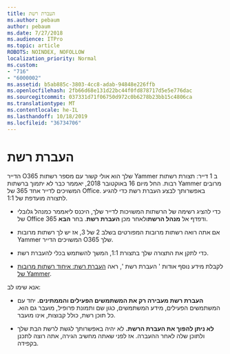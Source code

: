 ```yaml
---
title: העברת רשת
ms.author: pebaum
author: pebaum
ms.date: 7/27/2018
ms.audience: ITPro
ms.topic: article
ROBOTS: NOINDEX, NOFOLLOW
localization_priority: Normal
ms.custom:
- "716"
- "6000002"
ms.assetid: b5ab885c-3803-4cc8-adab-94848e226ffb
ms.openlocfilehash: 2fb66d68e131d22bc44f0fd878717d5e5e776dac
ms.sourcegitcommit: 037331d71f06750d972c0b6278b23bb15c4806ca
ms.translationtype: MT
ms.contentlocale: he-IL
ms.lasthandoff: 10/18/2019
ms.locfileid: "36734706"
---
```

# <a name="network-migration"></a>העברת רשת

הדייר O365 שלך הוא אולי קשור עם מספר רשתות Yammer ב 1 דייר: תצורת רשתות רבות. החל מיום 16 באוקטובר 2018, יאממר כבר לא יתמוך ברשתות Yammer מרובים המשויכים לדייר אחד 365 של Office. באפשרותך לבצע העברת רשת כדי להגיע לתצורה מועדפת של 1:1.
  
- כדי להציג רשימה של הרשתות המשויכות לדייר שלך, היכנס ליאממר כמנהל גלובלי של Office 365 ודפדף אל **מנהל הרשת**ולאחר מכן **העברת רשת**. בחר **הבא**.

- אם אתה רואה רשתות מרובות המפורטים בשלב 2 של 3, אז יש לך רשתות מרובות Yammer המשויכים הדייר O365 שלך.

- כדי לתקן את התצורה שלך בתצורת 1:1, המשך להשתמש בכלי להעברת רשת.

- לקבלת מידע נוסף אודות ' העברת רשת ', ראה [העברת רשת: איחוד רשתות מרובות של Yammer](https://docs.microsoft.com/yammer/configure-your-yammer-network/consolidate-multiple-yammer-networks).

אנא שימו לב:
  
- **העברת רשת מעבירה רק את המשתמשים הפעילים והממתינים.** יחד עם המשתמשים הפעילים, מידע המשתמשים, כגון שם ותמונת פרופיל, מועבר גם הוא. כל תוכן רשת, כולל קבוצות, אינו מועבר.

- **לא ניתן להפוך את העברת הרשת.** לא יהיה באפשרותך לגשת לרשת הבת שלך ולתוכן שלה לאחר ההעברה. אז לפני שאתה מחשיב הגירה, אתה רוצה לתכנן בקפידה.
